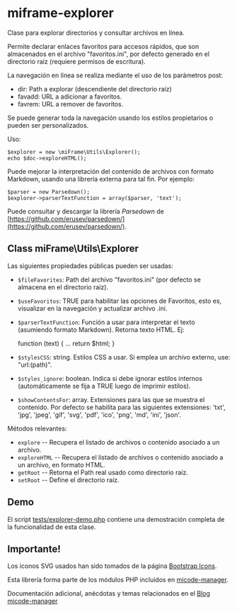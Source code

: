 # miframe-explorer

Clase para explorar directorios y consultar archivos en línea.

Permite declarar enlaces favoritos para accesos rápidos, que son almacenados en el archivo "favoritos.ini", por defecto generado en el directorio raíz (requiere permisos de escritura).

La navegación en línea se realiza mediante el uso de los parámetros post:

- dir: Path a explorar (descendiente del directorio raíz)
- favadd: URL a adicionar a favoritos.
- favrem: URL a remover de favoritos.

Se puede generar toda la navegación usando los estilos propietarios o pueden ser personalizados.

Uso:

    $explorer = new \miFrame\Utils\Explorer();
    echo $doc->exploreHTML();

Puede mejorar la interpretación del contenido de archivos con formato Markdown, usando una librería externa para tal fin. Por ejemplo:

    $parser = new Parsedown();
    $explorer->parserTextFunction = array($parser, 'text');

Puede consultar y descargar la librería *Parsedown* de [https://github.com/erusev/parsedown/](https://github.com/erusev/parsedown/).

## Class miFrame\Utils\Explorer

Las siguientes propiedades públicas pueden ser usadas:

* `$fileFavorites`: Path del archivo "favoritos.ini" (por defecto se almacena en el directorio raíz).
* `$useFavoritos`: TRUE para habilitar las opciones de Favoritos, esto es, visualizar en la navegación y actualizar archivo .ini.
* `$parserTextFunction`: Función a usar para interpretar el texto (asumiendo formato Markdown). Retorna texto HTML. Ej:

    function (text) { ... return $html; }

* `$stylesCSS`: string. Estilos CSS a usar. Si emplea un archivo externo, use: "url:(path)".
* `$styles_ignore`: boolean. Indica si debe ignorar estilos internos (automáticamente se fija a TRUE luego de imprimir estilos).
* `$showContentsFor`: array. Extensiones para las que se muestra el contenido. Por defecto se habilita para las siguientes extensiones: 'txt', 'jpg', 'jpeg', 'gif', 'svg', 'pdf', 'ico', 'png', 'md', 'ini', 'json'.

Métodos relevantes:

* `explore` -- Recupera el listado de archivos o contenido asociado a un archivo.
* `exploreHTML` -- Recupera el listado de archivos o contenido asociado a un archivo, en formato HTML.
* `getRoot` -- Retorna el Path real usado como directorio raíz.
* `setRoot` -- Define el directorio raíz.

## Demo

El script [tests/explorer-demo.php](https://github.com/jjmejia/miframe-explorer/blob/main/tests/explorer-demo.php) contiene una demostración completa de la funcionalidad de esta clase.

## Importante!

Los iconos SVG usados han sido tomados de la página [Bootstrap Icons](https://icons.getbootstrap.com/).

Esta librería forma parte de los módulos PHP incluidos en [micode-manager](https://github.com/jjmejia/micode-manager).

Documentación adicional, anécdotas y temas relacionados en el [Blog micode-manager](https://micode-manager.blogspot.com/)